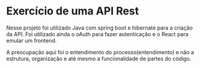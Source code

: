 # Exercício de uma API Rest

Nesse projeto foi utilizado Java com spring boot e hibernate para a criação da API. Foi utilizado ainda o oAuth para fazer autenticação e o React para emular um frontend.

A preocupação aqui foi o entendimento do processo(entendimento) e não a estrutura, organização e até mesmo a funcionalidade de partes do código.
